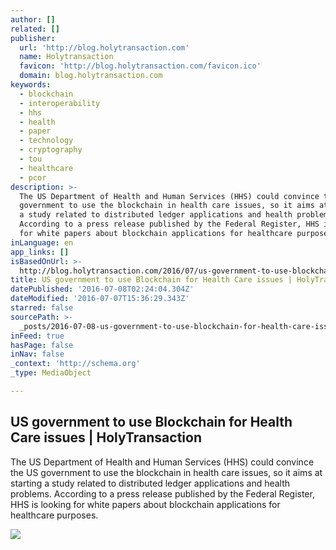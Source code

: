 ```yaml
---
author: []
related: []
publisher:
  url: 'http://blog.holytransaction.com'
  name: Holytransaction
  favicon: 'http://blog.holytransaction.com/favicon.ico'
  domain: blog.holytransaction.com
keywords:
  - blockchain
  - interoperability
  - hhs
  - health
  - paper
  - technology
  - cryptography
  - tou
  - healthcare
  - pcor
description: >-
  The US Department of Health and Human Services (HHS) could convince the US
  government to use the blockchain in health care issues, so it aims at starting
  a study related to distributed ledger applications and health problems.
  According to a press release published by the Federal Register, HHS is looking
  for white papers about blockchain applications for healthcare purposes.
inLanguage: en
app_links: []
isBasedOnUrl: >-
  http://blog.holytransaction.com/2016/07/us-government-to-use-blockchain-for.html
title: US government to use Blockchain for Health Care issues | HolyTransaction
datePublished: '2016-07-08T02:24:04.304Z'
dateModified: '2016-07-07T15:36:29.343Z'
starred: false
sourcePath: >-
  _posts/2016-07-08-us-government-to-use-blockchain-for-health-care-issues-or-hol.md
inFeed: true
hasPage: false
inNav: false
_context: 'http://schema.org'
_type: MediaObject

---
```

<article style=""><h1>US government to use Blockchain for Health Care issues | HolyTransaction</h1><p>The US Department of Health and Human Services (HHS) could convince the US government to use the blockchain in health care issues, so it aims at starting a study related to distributed ledger applications and health problems. According to a press release published by the Federal Register, HHS is looking for white papers about blockchain applications for healthcare purposes.</p><img src="https://2.bp.blogspot.com/-xDQD9N4shvs/V17GAk4-GWI/AAAAAAAAAhw/u-CI3COm5PsYQURFRubQAWjTopcd7o6pACKgB/w1200-h630-p-nu/Immagine.png" /></article>